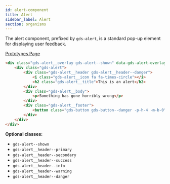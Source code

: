 ```yaml
---
id: alert-component
title: Alert
sidebar_label: Alert
section: organisms
---
```


The alert component, prefixed by `gds-alert`, is a standard pop-up element for displaying user feedback.

<p style="margin-bottom: 0.8em">
    <a href="https://ds.gumgum.com/stable/index.html#gds-alert" target="_blank">Prototypes Page</a>
</p>

```html
<div class="gds-alert__overlay gds-alert--shown" data-gds-alert-overlay>
    <div class="gds-alert">
        <div class="gds-alert__header gds-alert__header--danger">
            <i class="gds-alert__icon fa fa-times-circle"></i>
            <h2 class="gds-alert__title">This is an alert</h2>
        </div>
        <div class="gds-alert__body">
            <p>Something has gone horribly wrong</p>
        </div>
        <div class="gds-alert__footer">
            <button class="gds-button gds-button--danger -p-h-4 -m-b-0">OK</button>
        </div>
    </div>
</div>
```

__Optional classes:__

- `gds-alert--shown`
- `gds-alert__header--primary`
- `gds-alert__header--secondary`
- `gds-alert__header--success`
- `gds-alert__header--info`
- `gds-alert__header--warning`
- `gds-alert__header--danger`
